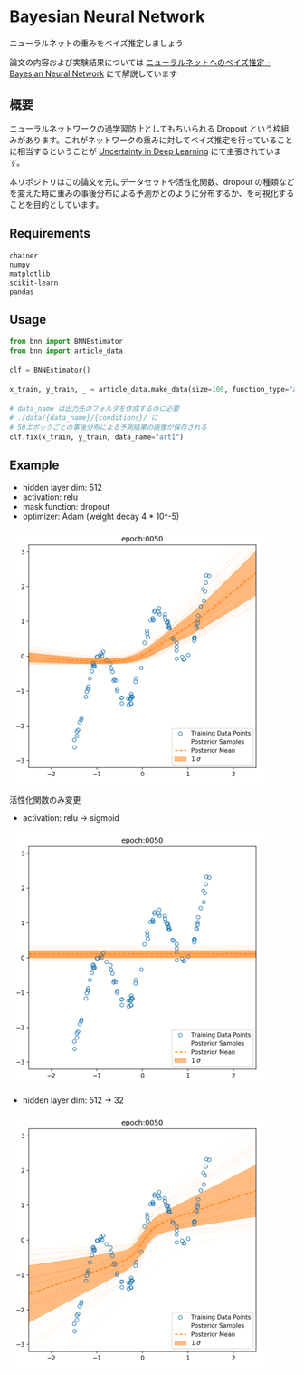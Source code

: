 # Bayesian Neural Network

ニューラルネットの重みをベイズ推定しましょう

論文の内容および実験結果については [ニューラルネットへのベイズ推定 - Bayesian Neural Network](http://nykergoto.hatenablog.jp/entry/2017/08/14/%E3%83%8B%E3%83%A5%E3%83%BC%E3%83%A9%E3%83%AB%E3%83%8D%E3%83%83%E3%83%88%E3%81%B8%E3%81%AE%E3%83%99%E3%82%A4%E3%82%BA%E6%8E%A8%E5%AE%9A_-_Baysian_Neural_Network) にて解説しています

## 概要

ニューラルネットワークの過学習防止としてもちいられる Dropout という枠組みがあります。これがネットワークの重みに対してベイズ推定を行っていることに相当するということが [Uncertainty in Deep Learning](http://mlg.eng.cam.ac.uk/yarin/thesis/thesis.pdf) にて主張されています。

本リポジトリはこの論文を元にデータセットや活性化関数、dropout の種類などを変えた時に重みの事後分布による予測がどのように分布するか、を可視化することを目的としています。

## Requirements

```text
chainer
numpy
matplotlib
scikit-learn
pandas
```

## Usage

```python
from bnn import BNNEstimator
from bnn import article_data

clf = BNNEstimator()

x_train, y_train, _ = article_data.make_data(size=100, function_type="art1")

# data_name は出力先のフォルダを作成するのに必要
# ./data/{data_name}/{conditions}/ に
# 50エポックごとの事後分布による予測結果の画像が保存される
clf.fix(x_train, y_train, data_name="art1")
```

## Example

* hidden layer dim: 512
* activation: relu
* mask function: dropout
* optimizer: Adam (weight decay 4 * 10^-5)

![](./sample_figures/hidden=512_relu_dropout.gif)

活性化関数のみ変更

* activation: relu -> sigmoid

![](sample_figures/hidden=512_sigmoid.gif)

* hidden layer dim: 512 -> 32

![](sample_figures/hidden=32_relu_dropout.gif)
